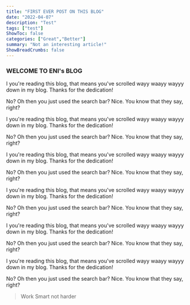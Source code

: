 ```yaml
---
title: "FIRST EVER POST ON THIS BLOG"
date: "2022-04-07"
description: "Test"
tags: ["test"]
ShowToc: false
categories: ["Great","Better"]
summary: "Not an interesting article!"
ShowBreadCrumbs: false
---
```


### WELCOME TO ENI's BLOG

I you're reading this blog, that means you've scrolled wayy waayy wayyy down in my blog. Thanks for the dedication!

No? Oh then you just used the search bar? Nice. You know that they say, right?

I you're reading this blog, that means you've scrolled wayy waayy wayyy down in my blog. Thanks for the dedication!

No? Oh then you just used the search bar? Nice. You know that they say, right?

I you're reading this blog, that means you've scrolled wayy waayy wayyy down in my blog. Thanks for the dedication!

No? Oh then you just used the search bar? Nice. You know that they say, right?

I you're reading this blog, that means you've scrolled wayy waayy wayyy down in my blog. Thanks for the dedication!

No? Oh then you just used the search bar? Nice. You know that they say, right?

I you're reading this blog, that means you've scrolled wayy waayy wayyy down in my blog. Thanks for the dedication!

No? Oh then you just used the search bar? Nice. You know that they say, right?

I you're reading this blog, that means you've scrolled wayy waayy wayyy down in my blog. Thanks for the dedication!

No? Oh then you just used the search bar? Nice. You know that they say, right?

> Work Smart not harder
